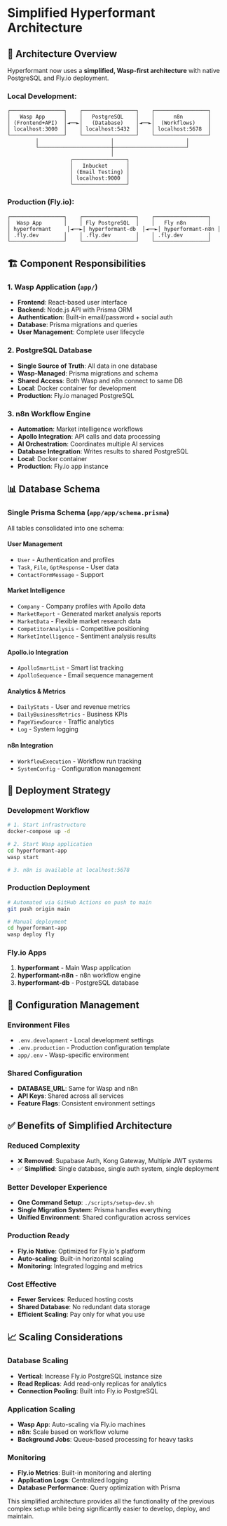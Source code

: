 # Simplified Hyperformant Architecture

## 🎯 **Architecture Overview**

Hyperformant now uses a **simplified, Wasp-first architecture** with native PostgreSQL and Fly.io deployment.

### **Local Development:**

```
┌─────────────────┐    ┌─────────────────┐    ┌─────────────────┐
│   Wasp App      │    │   PostgreSQL    │    │      n8n        │
│ (Frontend+API)  │◄──►│   (Database)    │◄──►│  (Workflows)    │
│ localhost:3000  │    │ localhost:5432  │    │ localhost:5678  │
└─────────────────┘    └─────────────────┘    └─────────────────┘
         │                       │                       │
         └───────────────────────┼───────────────────────┘
                                 │
                    ┌─────────────────┐
                    │   Inbucket      │
                    │ (Email Testing) │
                    │ localhost:9000  │
                    └─────────────────┘
```

### **Production (Fly.io):**

```
┌─────────────────┐    ┌─────────────────┐    ┌─────────────────┐
│  Wasp App       │    │ Fly PostgreSQL  │    │   Fly n8n       │
│ hyperformant     │◄──►│ hyperformant-db  │◄──►│ hyperformant-n8n │
│ .fly.dev        │    │ .fly.dev        │    │ .fly.dev        │
└─────────────────┘    └─────────────────┘    └─────────────────┘
```

## 🏗️ **Component Responsibilities**

### **1. Wasp Application** (`app/`)

- **Frontend**: React-based user interface
- **Backend**: Node.js API with Prisma ORM
- **Authentication**: Built-in email/password + social auth
- **Database**: Prisma migrations and queries
- **User Management**: Complete user lifecycle

### **2. PostgreSQL Database**

- **Single Source of Truth**: All data in one database
- **Wasp-Managed**: Prisma migrations and schema
- **Shared Access**: Both Wasp and n8n connect to same DB
- **Local**: Docker container for development
- **Production**: Fly.io managed PostgreSQL

### **3. n8n Workflow Engine**

- **Automation**: Market intelligence workflows
- **Apollo Integration**: API calls and data processing
- **AI Orchestration**: Coordinates multiple AI services
- **Database Integration**: Writes results to shared PostgreSQL
- **Local**: Docker container
- **Production**: Fly.io app instance

## 📊 **Database Schema**

### **Single Prisma Schema** (`app/app/schema.prisma`)

All tables consolidated into one schema:

#### **User Management**

- `User` - Authentication and profiles
- `Task`, `File`, `GptResponse` - User data
- `ContactFormMessage` - Support

#### **Market Intelligence**

- `Company` - Company profiles with Apollo data
- `MarketReport` - Generated market analysis reports
- `MarketData` - Flexible market research data
- `CompetitorAnalysis` - Competitive positioning
- `MarketIntelligence` - Sentiment analysis results

#### **Apollo.io Integration**

- `ApolloSmartList` - Smart list tracking
- `ApolloSequence` - Email sequence management

#### **Analytics & Metrics**

- `DailyStats` - User and revenue metrics
- `DailyBusinessMetrics` - Business KPIs
- `PageViewSource` - Traffic analytics
- `Log` - System logging

#### **n8n Integration**

- `WorkflowExecution` - Workflow run tracking
- `SystemConfig` - Configuration management

## 🚀 **Deployment Strategy**

### **Development Workflow**

```bash
# 1. Start infrastructure
docker-compose up -d

# 2. Start Wasp application
cd hyperformant-app
wasp start

# 3. n8n is available at localhost:5678
```

### **Production Deployment**

```bash
# Automated via GitHub Actions on push to main
git push origin main

# Manual deployment
cd hyperformant-app
wasp deploy fly
```

### **Fly.io Apps**

1. **hyperformant** - Main Wasp application
2. **hyperformant-n8n** - n8n workflow engine
3. **hyperformant-db** - PostgreSQL database

## 🔧 **Configuration Management**

### **Environment Files**

- `.env.development` - Local development settings
- `.env.production` - Production configuration template
- `app/.env` - Wasp-specific environment

### **Shared Configuration**

- **DATABASE_URL**: Same for Wasp and n8n
- **API Keys**: Shared across all services
- **Feature Flags**: Consistent environment settings

## ✅ **Benefits of Simplified Architecture**

### **Reduced Complexity**

- ❌ **Removed**: Supabase Auth, Kong Gateway, Multiple JWT systems
- ✅ **Simplified**: Single database, single auth system, single deployment

### **Better Developer Experience**

- **One Command Setup**: `./scripts/setup-dev.sh`
- **Single Migration System**: Prisma handles everything
- **Unified Environment**: Shared configuration across services

### **Production Ready**

- **Fly.io Native**: Optimized for Fly.io's platform
- **Auto-scaling**: Built-in horizontal scaling
- **Monitoring**: Integrated logging and metrics

### **Cost Effective**

- **Fewer Services**: Reduced hosting costs
- **Shared Database**: No redundant data storage
- **Efficient Scaling**: Pay only for what you use

## 📈 **Scaling Considerations**

### **Database Scaling**

- **Vertical**: Increase Fly.io PostgreSQL instance size
- **Read Replicas**: Add read-only replicas for analytics
- **Connection Pooling**: Built into Fly.io PostgreSQL

### **Application Scaling**

- **Wasp App**: Auto-scaling via Fly.io machines
- **n8n**: Scale based on workflow volume
- **Background Jobs**: Queue-based processing for heavy tasks

### **Monitoring**

- **Fly.io Metrics**: Built-in monitoring and alerting
- **Application Logs**: Centralized logging
- **Database Performance**: Query optimization with Prisma

This simplified architecture provides all the functionality of the previous complex setup while being significantly easier to develop, deploy, and maintain.
